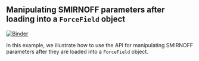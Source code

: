 ## Manipulating SMIRNOFF parameters after loading into a `ForceField` object

[![Binder](https://mybinder.org/badge_logo.svg)](https://mybinder.org/v2/gh/openforcefield/openforcefield/d129d0c1f3399aa3e2611443210fce526bc62dd6)

In this example, we illustrate how to use the API for manipulating SMIRNOFF parameters after they are loaded into a `ForceField` object.
